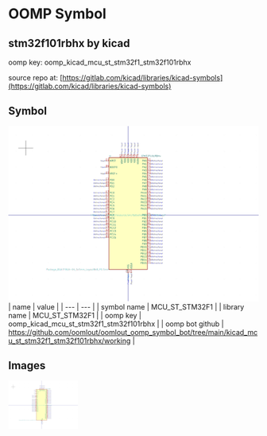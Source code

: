 # OOMP Symbol  
## stm32f101rbhx  by kicad  
  
oomp key: oomp_kicad_mcu_st_stm32f1_stm32f101rbhx  
  
source repo at: [https://gitlab.com/kicad/libraries/kicad-symbols](https://gitlab.com/kicad/libraries/kicad-symbols)  
## Symbol  
  
[![working.png](working_600.png)](working.png)  
| name | value | 
| --- | --- | 
| symbol name | MCU_ST_STM32F1 | 
| library name | MCU_ST_STM32F1 | 
| oomp key | oomp_kicad_mcu_st_stm32f1_stm32f101rbhx | 
| oomp bot github | https://github.com/oomlout/oomlout_oomp_symbol_bot/tree/main/kicad_mcu_st_stm32f1_stm32f101rbhx/working | 
## Images  
  
[![working.png](working_140.png)](working.png)  

